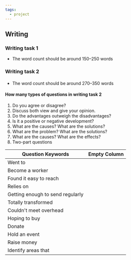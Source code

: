 ```yaml
---
tags:
  - project
---
```

## Writing 

### Writing task 1
- The word count should be around 150–250 words

### Writing task 2

#### 

- The word count should be around 270–350 words

#### How many types of questions in writing task 2

1. Do you agree or disagree?
2. Discuss both view and give your opinion.
3. Do the advantages outweigh the disadvantages?
4. Is it a positive or negative development?
5. What are the causes? What are the solutions?
6. What are the problem? What are the solutions?
7. What are the causes? What are the effects?
8. Two-part questions




| **Question Keywords**            | **Empty Column** |
| -------------------------------- | ---------------- |
| Went to                          |                  |
| Become a worker                  |                  |
| Found it easy to reach           |                  |
| Relies on                        |                  |
| Getting enough to send regularly |                  |
| Totally transformed              |                  |
| Couldn't meet overhead           |                  |
| Hoping to buy                    |                  |
| Donate                           |                  |
| Hold an event                    |                  |
| Raise money                      |                  |
| Identify areas that              |                  |
